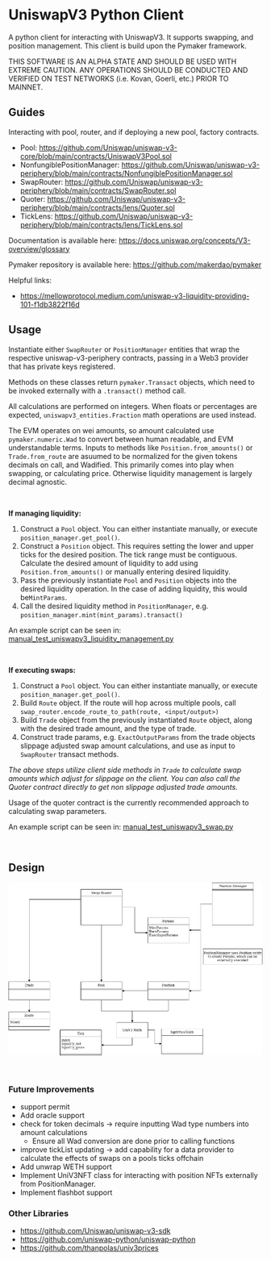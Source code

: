 # UniswapV3 Python Client

A python client for interacting with UniswapV3. It supports swapping, and position management. This client is build upon the Pymaker framework.

THIS SOFTWARE IS AN ALPHA STATE AND SHOULD BE USED WITH EXTREME CAUTION. ANY OPERATIONS SHOULD BE CONDUCTED AND VERIFIED ON TEST NETWORKS (i.e. Kovan, Goerli, etc.) PRIOR TO MAINNET.

## Guides
Interacting with pool, router, and if deploying a new pool, factory contracts.
- Pool: https://github.com/Uniswap/uniswap-v3-core/blob/main/contracts/UniswapV3Pool.sol
- NonfungiblePositionManager: https://github.com/Uniswap/uniswap-v3-periphery/blob/main/contracts/NonfungiblePositionManager.sol
- SwapRouter: https://github.com/Uniswap/uniswap-v3-periphery/blob/main/contracts/SwapRouter.sol
- Quoter: https://github.com/Uniswap/uniswap-v3-periphery/blob/main/contracts/lens/Quoter.sol
- TickLens: https://github.com/Uniswap/uniswap-v3-periphery/blob/main/contracts/lens/TickLens.sol

Documentation is available here: https://docs.uniswap.org/concepts/V3-overview/glossary

Pymaker repository is available here: https://github.com/makerdao/pymaker 

Helpful links:
- https://mellowprotocol.medium.com/uniswap-v3-liquidity-providing-101-f1db3822f16d

## Usage

Instantiate either `SwapRouter` or `PositionManager` entities that wrap the respective uniswap-v3-periphery contracts, passing in a Web3 provider that has private keys registered.

Methods on these classes return `pymaker.Transact` objects, which need to be invoked externally with a `.transact()` method call.

All calculations are performed on integers. When floats or percentages are expected, `uniswapv3_entities.Fraction` math operations are used instead. 

The EVM operates on wei amounts, so amount calculated use `pymaker.numeric.Wad` to convert between human readable, and EVM understandable terms. Inputs to methods like `Position.from_amounts()` or `Trade.from_route` are asuumed to be normalized for the given tokens decimals on call, and Wadified. This primarily comes into play when swapping, or calculating price. Otherwise liquidity management is largely decimal agnostic.

&nbsp;

**If managing liquidity:**
1. Construct a `Pool` object. You can either instantiate manually, or execute `position_manager.get_pool()`.
2. Construct a `Position` object. This requires setting the lower and upper ticks for the desired position. The tick range must be contiguous. Calculate the desired amount of liquidity to add using `Position.from_amounts()` or manually entering desired liquidity.
3. Pass the previously instantiate `Pool` and `Position` objects into the desired liquidity operation. In the case of adding liquidity, this would be`MintParams`.
4. Call the desired liquidity method in `PositionManager`, e.g. `position_manager.mint(mint_params).transact()`

An example script can be seen in: [manual_test_uniswapv3_liquidity_management.py](../tests/manual_test_uniswapv3_liquidity_management.py)

&nbsp;

**If executing swaps:**

1. Construct a `Pool` object. You can either instantiate manually, or execute `position_manager.get_pool()`.  
2. Build `Route` object. If the route will hop across multiple pools, call `swap_router.encode_route_to_path(route, <input/output>)`
3. Build `Trade` object from the previously instantiated `Route` object, along with the desired trade amount, and the type of trade.
4. Construct trade params, e.g. `ExactOutputParams` from the trade objects slippage adjusted swap amount calculations, and use as input to `SwapRouter` transact methods.

*The above steps utilize client side methods in `Trade` to calculate swap amounts which adjust for slippage on the client. You can also call the Quoter contract directly to get non slippage adjusted trade amounts.*

Usage of the quoter contract is the currently recommended approach to calculating swap parameters.

An example script can be seen in: [manual_test_uniswapv3_swap.py](../tests/manual_test_uniswapv3_swap.py)

&nbsp;

## Design

![Client Architecture](UniV3ClientArchitecture.png)

&nbsp;

### Future Improvements
- support permit
- Add oracle support
- check for token decimals -> require inputting Wad type numbers into amount calculations
  - Ensure all Wad conversion are done prior to calling functions
- improve tickList updating -> add capability for a data provider to calculate the effects of swaps on a pools ticks offchain
- Add unwrap WETH support
- Implement UniV3NFT class for interacting with position NFTs externally from PositionManager.
- Implement flashbot support

### Other Libraries
- https://github.com/Uniswap/uniswap-v3-sdk
- https://github.com/uniswap-python/uniswap-python
- https://github.com/thanpolas/univ3prices
